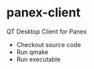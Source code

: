 panex-client
============

QT Desktop Client for Panex

* Checkout source code
* Run qmake
* Run executable